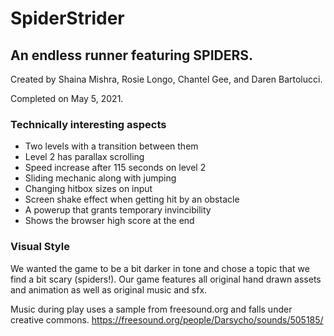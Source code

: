 # SpiderStrider
## An endless runner featuring SPIDERS.

Created by Shaina Mishra, Rosie Longo, Chantel Gee, and Daren Bartolucci.

Completed on May 5, 2021.

### Technically interesting aspects
* Two levels with a transition between them
* Level 2 has parallax scrolling
* Speed increase after 115 seconds on level 2
* Sliding mechanic along with jumping 
* Changing hitbox sizes on input
* Screen shake effect when getting hit by an obstacle
* A powerup that grants temporary invincibility
* Shows the browser high score at the end

### Visual Style
We wanted the game to be a bit darker in tone and chose a topic that we find a bit scary (spiders!).
Our game features all original hand drawn assets and animation as well as original music and sfx.

Music during play uses a sample from freesound.org and falls under creative commons.
https://freesound.org/people/Darsycho/sounds/505185/
